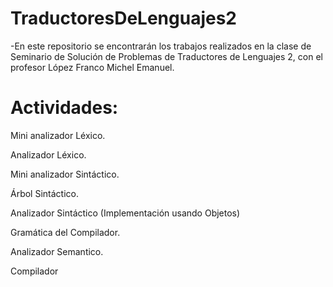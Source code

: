 # TraductoresDeLenguajes2
-En este repositorio se encontrarán los trabajos realizados en la clase de Seminario de Solución de Problemas de Traductores de Lenguajes 2, con el profesor López Franco Michel Emanuel.

# Actividades:
Mini analizador Léxico.

Analizador Léxico.

Mini analizador Sintáctico.

Árbol Sintáctico.

Analizador Sintáctico (Implementación usando Objetos)

Gramática del Compilador.

Analizador Semantico.

Compilador
